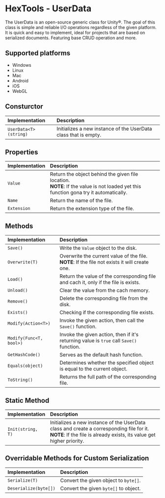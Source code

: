 # HexTools - UserData
The UserData is an open-source generic class for Unity®. The goal of this class is simple and reliable I/O operations regardless of the given platform. It is quick and easy to implement, ideal for projects that are based on serialized documents. 
Featuring base CRUD operation and more.
<br/>

## Supported platforms
- Windows
- Linux
- Mac
- Android
- iOS
- WebGL
## Consturctor
| Implementation | Description |
| :------------- | :---------- |
| `UserData<T>(string)`| Initializes a new instance of the UserData<T> class that is empty. |
## Properties
| Implementation | Description |
| :------------- | :---------- |
| `Value`| Return the object behind the given file location. <br/> <b>NOTE</b>: If the value is not loaded yet this function gona try it automatically. |
| `Name`| Return the name of the file. |
| `Extension`| Return the extension type of the file. |
## Methods
| Implementation | Description |
| :------------- | :---------- |
| `Save()`| Write the `Value` object to the disk. |
| `Overwrite(T)`| Overwrite the current value of the file. <br />  <b>NOTE</b>: If the file not exists it will create one. |
| `Load()`|  Return the value of the corresponding file and cach it, only if the file is exists. |
| `Unload()`| Clear the value from the cach memory. |
| `Remove()`| Delete the corresponding file from the disk. |
| `Exists()`| Checking if the corresponding file exists. |
| `Modify(Action<T>)`| Invoke the given action, then call the `Save()` function. |
| `Modify(Func<T, bool>)` | Invoke the given action, then if it's returning value is `true` call `Save()` function.|
| `GetHashCode()` | Serves as the default hash function.|
| `Equals(object)`| Determines whether the specified object is equal to the current object. | 
| `ToString()`| Returns the full path of the corresponding file. |
## Static Method
| Implementation | Description |
| :------------- | :---------- |
| `Init(string, T)`| Initializes a new instance of the UserData<T> class and create a corresponding file for it. <br />  <b>NOTE</b>: If the file is already exists, its value get higher priority. |
## Overridable Methods for Custom Serialization
| Implementation | Description |
| :------------- | :---------- |
| `Serialize(T)` | Convert the given object to `byte[]`. |
| `Deserialize(byte[])`| Convert the given `byte[]` to object. |
